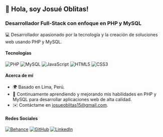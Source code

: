 ## 👋 Hola, soy Josué Oblitas!

### Desarrollador Full-Stack con enfoque en PHP y MySQL

💻 Desarrollador apasionado por la tecnología y la creación de soluciones web usando PHP y MySQL.

#### Tecnologías

![PHP](https://raw.githubusercontent.com/danielcranney/readme-generator/main/public/icons/skills/php-colored.svg)
![MySQL](https://raw.githubusercontent.com/danielcranney/readme-generator/main/public/icons/skills/mysql-colored.svg)
![JavaScript](https://raw.githubusercontent.com/danielcranney/readme-generator/main/public/icons/skills/javascript-colored.svg)
![HTML5](https://raw.githubusercontent.com/danielcranney/readme-generator/main/public/icons/skills/html5-colored.svg)
![CSS3](https://raw.githubusercontent.com/danielcranney/readme-generator/main/public/icons/skills/css3-colored.svg)

#### Acerca de mí

- 🌍 Basado en Lima, Perú.
- 🧠 Continuamente aprendiendo y mejorando mis habilidades en PHP y MySQL para desarrollar aplicaciones web de alta calidad.
- ✉️ Contáctame en [josueoblitas15@gmail.com](mailto:josueoblitas15@gmail.com).

#### Redes Sociales

[![Behance](https://raw.githubusercontent.com/danielcranney/readme-generator/main/public/icons/socials/behance.svg)](https://www.behance.com/francodangelo)
[![GitHub](https://raw.githubusercontent.com/danielcranney/readme-generator/main/public/icons/socials/github-dark.svg)](https://www.github.com/franodangelo)
[![LinkedIn](https://raw.githubusercontent.com/danielcranney/readme-generator/main/public/icons/socials/linkedin.svg)](https://www.linkedin.com/in/franco-dangelo)

